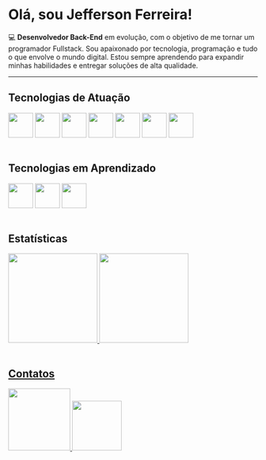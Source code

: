 <h1>Olá, sou Jefferson Ferreira!</h1>

<p>
💻 <strong>Desenvolvedor Back-End</strong> em evolução, com o objetivo de me tornar um programador Fullstack. Sou apaixonado por tecnologia, programação e tudo o que envolve o mundo digital. Estou sempre aprendendo para expandir minhas habilidades e entregar soluções de alta qualidade.
</p>

---

<div align="left">
 <h2>Tecnologias de Atuação</h2>

<img width="50px" src="https://cdn.jsdelivr.net/gh/devicons/devicon@latest/icons/javascript/javascript-original.svg"/>
<img width="50px" src="https://cdn.jsdelivr.net/gh/devicons/devicon@latest/icons/typescript/typescript-original.svg" />
<img width="50px" src="https://cdn.jsdelivr.net/gh/devicons/devicon@latest/icons/nodejs/nodejs-original.svg" />
<img width="50px" src="https://cdn.jsdelivr.net/gh/devicons/devicon@latest/icons/express/express-original.svg" />
<img width="50px" src="https://cdn.jsdelivr.net/gh/devicons/devicon@latest/icons/postgresql/postgresql-original.svg" />
<img width="50px" src="https://cdn.jsdelivr.net/gh/devicons/devicon@latest/icons/mongodb/mongodb-original.svg" />
<img width="50px" src="https://cdn.jsdelivr.net/gh/devicons/devicon@latest/icons/linux/linux-original.svg" />
</div>

<br>

<div align="left">
 <h2>Tecnologias em Aprendizado</h2>

<img width="50px" src="https://cdn.jsdelivr.net/gh/devicons/devicon@latest/icons/html5/html5-original.svg"/>
<img width="50px" src="https://cdn.jsdelivr.net/gh/devicons/devicon@latest/icons/css3/css3-original.svg" />
<img width="50px" src="https://cdn.jsdelivr.net/gh/devicons/devicon@latest/icons/php/php-original.svg" />
</div>
<br>

 <div>
 <h2>Estatísticas</h2>
  
  <a href ="https://github.com/Jefferson-Matheus">
  <img height="180em" 
   src ="https://github-readme-stats.vercel.app/api?username=Jefferson-Matheus&show_icons=true&theme=tokyonight&include_all_commits=true&count_public=true"
   /> 
 <img height="180em" src="https://github-readme-stats.vercel.app/api/top-langs/?username=Jefferson-Matheus&langs_count=8&theme=tokyonight" />
</div>
<br>

<div>
 <h2>Contatos</h2>

 <a href="https://www.linkedin.com/in/dev-jefferson-ferreira"> 
   <img width="125px" src="https://img.shields.io/badge/LinkedIn-0077B5?style=for-the-badge&logo=linkedin&logoColor=white" />
  <a/>

   <a href="jeffersonmatheusu@gmail.com"> 
   <img width="100px" src="https://img.shields.io/badge/Gmail-D14836?style=for-the-badge&logo=gmail&logoColor=white" />
  <a/>
</div>
